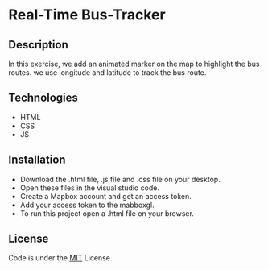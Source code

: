 # Real-Time Bus-Tracker
## Description
  In this exercise, we add an animated marker on the map to highlight the bus routes. we use longitude and latitude to track the bus route.
## Technologies
* HTML<br>
* CSS <br>
* JS
## Installation
 * Download the .html file, .js file and .css file on your desktop.
 * Open these files in the visual studio code.
 * Create a Mapbox account and get an access token.
 * Add your access token to the mabboxgl. 
 * To run this project open a .html file on your browser.
 ## License
  Code is under the [MIT](https://choosealicense.com/licenses/mit/) License.

